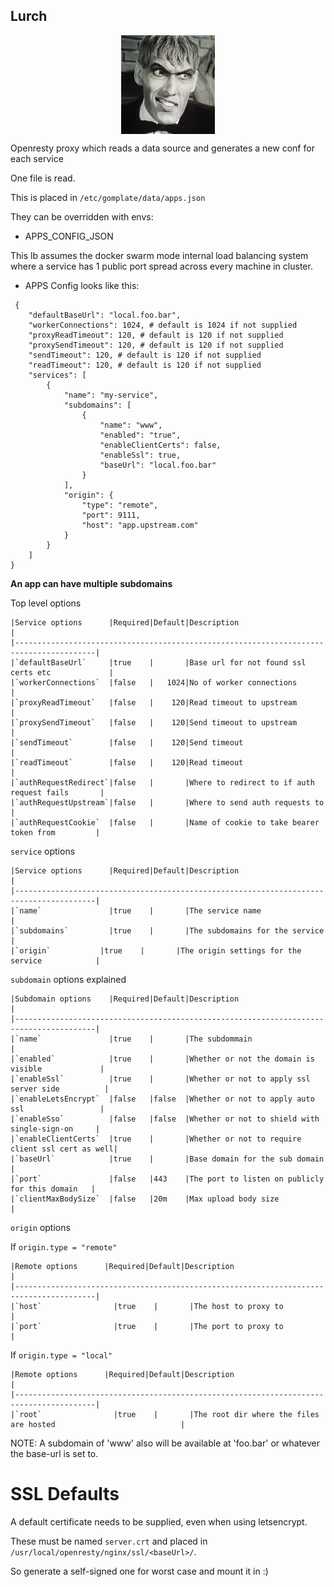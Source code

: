 ## Lurch

<img src="./lurch.jpg" width="150" style="display: block; margin: 0 auto"/>

Openresty proxy which reads a data source and generates a new conf for each service

One file is read.

This is placed in `/etc/gomplate/data/apps.json`

They can be overridden with envs:

- APPS_CONFIG_JSON

This lb assumes the docker swarm mode internal load balancing system where a service has
1 public port spread across every machine in cluster.

- APPS Config looks like this:

```
 {
    "defaultBaseUrl": "local.foo.bar",
    "workerConnections": 1024, # default is 1024 if not supplied
    "proxyReadTimeout": 120, # default is 120 if not supplied
    "proxySendTimeout": 120, # default is 120 if not supplied
    "sendTimeout": 120, # default is 120 if not supplied
    "readTimeout": 120, # default is 120 if not supplied
    "services": [
        {
            "name": "my-service",
            "subdomains": [
                {
                    "name": "www",
                    "enabled": "true",
                    "enableClientCerts": false,
                    "enableSsl": true,
                    "baseUrl": "local.foo.bar"
                }
            ],
            "origin": {
                "type": "remote",
                "port": 9111,
                "host": "app.upstream.com"
            }
        }
    ]
}
```

**An app can have multiple subdomains**

Top level options

    |Service options      |Required|Default|Description                                      |
    |----------------------------------------------------------------------------------------|
    |`defaultBaseUrl`     |true    |       |Base url for not found ssl certs etc             |
    |`workerConnections`  |false   |   1024|No of worker connections                         |
    |`proxyReadTimeout`   |false   |    120|Read timeout to upstream                         |
    |`proxySendTimeout`   |false   |    120|Send timeout to upstream                         |
    |`sendTimeout`        |false   |    120|Send timeout                                     |
    |`readTimeout`        |false   |    120|Read timeout                                     |
    |`authRequestRedirect`|false   |       |Where to redirect to if auth request fails       |
    |`authRequestUpstream`|false   |       |Where to send auth requests to                   |
    |`authRequestCookie`  |false   |       |Name of cookie to take bearer token from         |

`service` options

    |Service options      |Required|Default|Description                                      |
    |----------------------------------------------------------------------------------------|
    |`name`               |true    |       |The service name                                 |
    |`subdomains`         |true    |       |The subdomains for the service                   |
    |`origin`           |true    |       |The origin settings for the service            |

`subdomain` options explained

    |Subdomain options    |Required|Default|Description                                      |
    |----------------------------------------------------------------------------------------|
    |`name`               |true    |       |The subdommain                                   |
    |`enabled`            |true    |       |Whether or not the domain is visible             |
    |`enableSsl`          |true    |       |Whether or not to apply ssl server side          |
    |`enableLetsEncrypt`  |false   |false  |Whether or not to apply auto ssl                 |
    |`enableSso`          |false   |false  |Whether or not to shield with single-sign-on     |
    |`enableClientCerts`  |true    |       |Whether or not to require client ssl cert as well|
    |`baseUrl`            |true    |       |Base domain for the sub domain                   |
    |`port`               |false   |443    |The port to listen on publicly for this domain   |
    |`clientMaxBodySize`  |false   |20m    |Max upload body size                             |

`origin` options

If `origin.type = "remote"`

    |Remote options      |Required|Default|Description                                     |
    |----------------------------------------------------------------------------------------|
    |`host`                |true    |       |The host to proxy to                            |
    |`port`                |true    |       |The port to proxy to                            |

If `origin.type = "local"`

    |Remote options      |Required|Default|Description                                     |
    |----------------------------------------------------------------------------------------|
    |`root`                |true    |       |The root dir where the files are hosted                            |

NOTE: A subdomain of 'www' also will be available at 'foo.bar' or whatever the base-url is set to.

# SSL Defaults

A default certificate needs to be supplied, even when using letsencrypt.

These must be named `server.crt` and placed in `/usr/local/openresty/nginx/ssl/<baseUrl>/`.

So generate a self-signed one for worst case and mount it in :)
